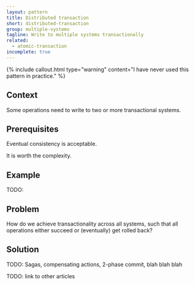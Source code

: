 ```yaml
---
layout: pattern
title: Distributed transaction
short: distributed-transaction
group: multiple-systems
tagline: Write to multiple systems transactionally
related:
  - atomic-transaction
incomplete: true
---
```


{% include callout.html
  type="warning"
  content="I have never used this pattern in practice."
%}

## Context

Some operations need to write to two or more transactional systems.

## Prerequisites

Eventual consistency is acceptable.

It is worth the complexity.

## Example

TODO:

## Problem

How do we achieve transactionality across all systems, such that all operations either succeed or (eventually) get rolled back?

## Solution

TODO: Sagas, compensating actions, 2-phase commit, blah blah blah

TODO: link to other articles
